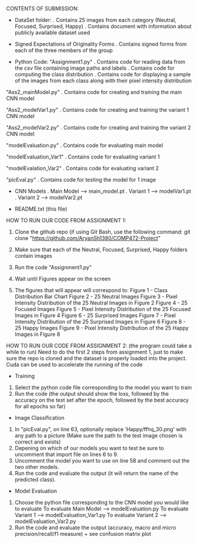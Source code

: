 CONTENTS OF SUBMISSION:

- DataSet folder:
. Contains 25 images from each category (Neutral, Focused, Surprised, Happy)
. Contains document with information about publicly available dataset used

- Signed Expectations of Originality Forms
. Contains signed forms from each of the three members of the group

- Python Code:
"Assignment1.py"
. Contains code for reading data from the csv file containing image paths and labels
. Contains code for computing the class distribution
. Contains code for displaying a sample of the images from each class along with their pixel intensity distribution

"Ass2_mainModel.py"
. Contains code for creating and training the main CNN model

"Ass2_modelVar1.py"
. Contains code for creating and training the variant 1 CNN model

"Ass2_modelVar2.py"
. Contains code for creating and training the variant 2 CNN model

"modelEvaluation.py"
. Contains code for evaluating main model

"modelEvaluation_Var1"
. Contains code for evaluating variant 1

"modelEvalation_Var2"
. Contains code for evaluating variant 2

"picEval.py"
. Contains code for testing the model for 1 image


- CNN Models
. Main Model --> main_model.pt
. Variant 1 --> modelVar1.pt
. Variant 2 --> modelVar2.pt

- README.txt (this file)




HOW TO RUN OUR CODE FROM ASSIGNMENT 1:

1) Clone the github repo (if using Git Bash, use the following command:
git clone "https://github.com/AryanSh1380/COMP472-Project"

2) Make sure that each of the Neutral, Focused, Surprised, Happy folders contain images

3) Run the code "Assignment1.py"

4) Wait until Figures appear on the screen

5) The figures that will appear will correspond to:
Figure 1 - Class Distribution Bar Chart
Figure 2 - 25 Neutral Images
Figure 3 - Pixel Intensity Distribution of the 25 Neutral Images in Figure 2
Figure 4 - 25 Focused Images
Figure 5 - Pixel Intensity Distribution of the 25 Focused Images in Figure 4
Figure 6 - 25 Surprised Images
Figure 7 - Pixel Intensity Distribution of the 25 Surprised Images in Figure 6
Figure 8 - 25 Happy Images
Figure 9 - Pixel Intensity Distribution of the 25 Happy Images in Figure 8




HOW TO RUN OUR CODE FROM ASSIGNMENT 2: (the program could take a while to run)
Need to do the first 2 steps from assignment 1, just to make sure the repo is cloned and the dataset is properly loaded into the project.
Cuda can be used to accelerate the running of the code

- Training
1) Select the python code file corresponding to the model you want to train
2) Run the code (the output should show the loss, followed by the accuracy on the test set after the epoch, followed by the best accuracy for all epochs so far)


- Image Classification
1) In "picEval.py", on line 63, optionally replace 'Happy/ffhq_30.png' with any path to a picture (Make sure the path to the test image chosen is correct and exists)
2) Depening on which of our models you want to test be sure to uncomment that import file on lines 6 to 9.
3) Uncomment the model you want to use on line 58 and comment out the two other models.
4) Run the code and evaluate the output (it will return the name of the predicted class).


- Model Evaluation
1) Choose the python file corresponding to the CNN model you would like to evaluate
To evaluate Main Model --> modelEvaluation.py
To evaluate Variant 1 --> modelEvaluation_Var1.py
To evaluate Variant 2 --> modelEvaluation_Var2.py
2) Run the code and evaluate the output (accuracy, macro and micro precision/recall/f1 measure) + see confusion matrix plot

